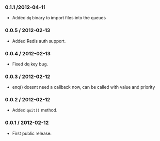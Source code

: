 ### 0.1.1 /2012-04-11
* Added `dq` binary to import files into the queues

### 0.0.5 / 2012-02-13
* Added Redis auth support.

### 0.0.4 / 2012-02-13
* Fixed dq key bug.

### 0.0.3 / 2012-02-12
* enq() doesnt need a callback now, can be called with value and priority

### 0.0.2 / 2012-02-12
* Added `quit()` method.

### 0.0.1 / 2012-02-12
* First public release.